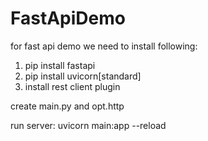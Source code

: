 # FastApiDemo
for fast api demo we need to install following:
1. pip install fastapi
2. pip install uvicorn[standard]
3. install rest client plugin

create main.py and opt.http

run server:
uvicorn main:app --reload
